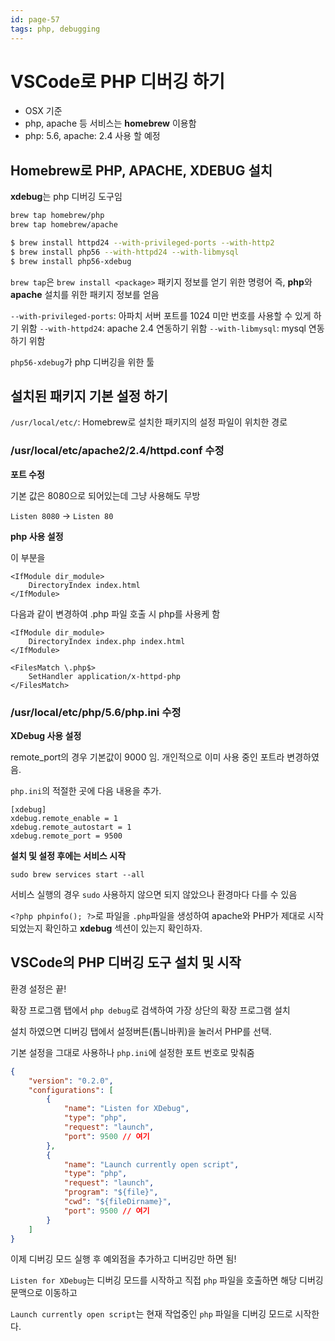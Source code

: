 ```yaml
---
id: page-57
tags: php, debugging
---
```

# VSCode로 PHP 디버깅 하기

* OSX 기준
* php, apache 등 서비스는 **homebrew** 이용함
* php: 5.6, apache: 2.4 사용 할 예정

## Homebrew로 PHP, APACHE, XDEBUG 설치

**xdebug**는 php 디버깅 도구임

```bash
brew tap homebrew/php
brew tap homebrew/apache

$ brew install httpd24 --with-privileged-ports --with-http2
$ brew install php56 --with-httpd24 --with-libmysql
$ brew install php56-xdebug
```

```brew tap```은 ```brew install <package>``` 패키지 정보를 얻기 위한 명령어
즉, **php**와 **apache** 설치를 위한 패키지 정보를 얻음

```--with-privileged-ports```: 아파치 서버 포트를 1024 미만 번호를 사용할 수 있게 하기 위함
```--with-httpd24```: apache 2.4 연동하기 위함
```--with-libmysql```: mysql 연동하기 위함

```php56-xdebug```가 php 디버깅을 위한 툴

## 설치된 패키지 기본 설정 하기

```/usr/local/etc/```: Homebrew로 설치한 패키지의 설정 파일이 위치한 경로

### /usr/local/etc/apache2/2.4/httpd.conf 수정

**포트 수정**

기본 값은 8080으로 되어있는데 그냥 사용해도 무방

```Listen 8080``` -> ```Listen 80```

**php 사용 설정**

이 부분을

```
<IfModule dir_module>
    DirectoryIndex index.html
</IfModule>
```

다음과 같이 변경하여 .php 파일 호출 시 php를 사용케 함

```
<IfModule dir_module>
    DirectoryIndex index.php index.html
</IfModule>
 
<FilesMatch \.php$>
    SetHandler application/x-httpd-php
</FilesMatch>
```

### /usr/local/etc/php/5.6/php.ini 수정

**XDebug 사용 설정**

remote_port의 경우 기본값이 9000 임. 개인적으로 이미 사용 중인 포트라 변경하였음.

```php.ini```의 적절한 곳에 다음 내용을 추가.

```
[xdebug]
xdebug.remote_enable = 1
xdebug.remote_autostart = 1
xdebug.remote_port = 9500
```

**설치 및 설정 후에는 서비스 시작**

```
sudo brew services start --all
```

서비스 실행의 경우 ```sudo``` 사용하지 않으면 되지 않았으나 환경마다 다를 수 있음

```<?php phpinfo(); ?>```로 파일을 ```.php```파일을 생성하여
apache와 PHP가 제대로 시작 되었는지 확인하고
**xdebug** 섹션이 있는지 확인하자.

## VSCode의 PHP 디버깅 도구 설치 및 시작

환경 설정은 끝!

확장 프로그램 탭에서 ```php debug```로 검색하여 가장 상단의 확장 프로그램 설치

설치 하였으면 디버깅 탭에서 설정버튼(톱니바퀴)을 눌러서 PHP를 선택.

기본 설정을 그대로 사용하나 ```php.ini```에 설정한 포트 번호로 맞춰줌

```json
{
    "version": "0.2.0",
    "configurations": [
        {
            "name": "Listen for XDebug",
            "type": "php",
            "request": "launch",
            "port": 9500 // 여기
        },
        {
            "name": "Launch currently open script",
            "type": "php",
            "request": "launch",
            "program": "${file}",
            "cwd": "${fileDirname}",
            "port": 9500 // 여기
        }
    ]
}
```

이제 디버깅 모드 실행 후 예외점을 추가하고 디버깅만 하면 됨!

```Listen for XDebug```는 디버깅 모드를 시작하고
직접 ```php``` 파일을 호출하면 해당 디버깅 문맥으로 이동하고

```Launch currently open script```는 현재 작업중인 ```php```
파일을 디버깅 모드로 시작한다.
